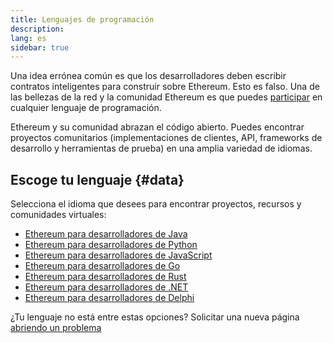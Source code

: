 ```yaml
---
title: Lenguajes de programación
description:
lang: es
sidebar: true
---
```


Una idea errónea común es que los desarrolladores deben escribir contratos inteligentes para construir sobre Ethereum. Esto es falso. Una de las bellezas de la red y la comunidad Ethereum es que puedes [participar](/community/) en cualquier lenguaje de programación.

Ethereum y su comunidad abrazan el código abierto. Puedes encontrar proyectos comunitarios (implementaciones de clientes, API, frameworks de desarrollo y herramientas de prueba) en una amplia variedad de idiomas.

<!-- Often certain languages have an certain advantage depending on the use case -->

## Escoge tu lenguaje {#data}

Selecciona el idioma que desees para encontrar proyectos, recursos y comunidades virtuales:

- [Ethereum para desarrolladores de Java](/developers/docs/programming-languages/java/)
- [Ethereum para desarrolladores de Python](/developers/docs/programming-languages/python/)
- [Ethereum para desarrolladores de JavaScript](/developers/docs/programming-languages/javascript/)
- [Ethereum para desarrolladores de Go](/developers/docs/programming-languages/golang/)
- [Ethereum para desarrolladores de Rust](/developers/docs/programming-languages/rust/)
- [Ethereum para desarrolladores de .NET](/developers/docs/programming-languages/dot-net/)
- [Ethereum para desarrolladores de Delphi](/developers/docs/programming-languages/delphi/)

¿Tu lenguaje no está entre estas opciones? Solicitar una nueva página [abriendo un problema](https://github.com/ethereum/ethereum-org-website/issues/new/choose)
